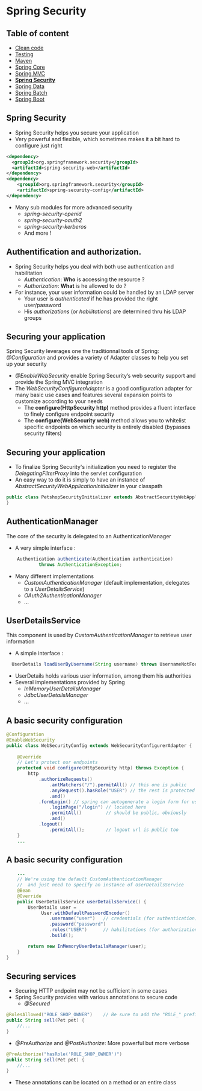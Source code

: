 # Spring Security

<!-- .slide: class="page-title" -->



## Table of content

<!-- .slide: class="toc" -->

- [Clean code](#/1)
- [Testing](#/2)
- [Maven](#/3)
- [Spring Core](#/4)
- [Spring MVC](#/5)
- **[Spring Security](#/6)**
- [Spring Data](#/7)
- [Spring Batch](#/8)
- [Spring Boot](#/9)



## Spring Security

- Spring Security helps you secure your application
- Very powerful and flexible, which sometimes makes it a bit hard to configure just right

```xml
<dependency>
  <groupId>org.springframework.security</groupId>
  <artifactId>spring-security-web</artifactId>
</dependency>
<dependency>
    <groupId>org.springframework.security</groupId>
    <artifactId>spring-security-config</artifactId>
</dependency>
```

- Many sub modules for more advanced security
  - *spring-security-openid*
  - *spring-security-oauth2*
  - *spring-security-kerberos*
  - And more !



## Authentification and authorization.

- Spring Security helps you deal with both use authentication and habilitation
  - *Authentication*: **Who** is accessing the resource ?
  - *Authorization*: **What** is he allowed to do ?
- For instance, your user information could be handled by an LDAP server
  -  Your user is *authenticated* if he has provided the right user/password
  -  His *authorizations* (or *habilitations*) are determined thru his LDAP groups



## Securing your application

Spring Security leverages one the traditionnal tools of Spring: *@Configuration* and provides a variety of Adapter classes to help you set up your security

- *@EnableWebSecurity* enable Spring Security’s web security support and provide the Spring MVC integration
- The *WebSecurityConfigurerAdapter* is a good configuration adapter for many basic use cases and features several expansion points to customize according to your needs
  - The **configure(HttpSecurity http)** method provides a fluent interface to finely configure endpoint security
  - The **configure(WebSecurity web)** method allows you to whitelist specific endpoints on which security is entirely disabled (bypasses security filters)



## Securing your application

- To finalize Spring Security's initialization you need to register the *DelegatingFilterProxy* into the servlet configuration
- An easy way to do it is simply to have an instance of *AbstractSecurityWebApplicationInitializer* in your classpath

```java
public class PetshopSecurityInitializer extends AbstractSecurityWebApplicationInitializer {
}
```



## AuthenticationManager

The core of the security is delegated to an AuthenticationManager

- A very simple interface :
```java
	Authentication authenticate(Authentication authentication)
			throws AuthenticationException;
```
- Many different implementations
  - *CustomAuthenticationManager* (default implementation, delegates to a *UserDetailsService*)
  - *OAuth2AuthenticationManager*
  - ...



## UserDetailsService

This component is used by *CustomAuthenticationManager* to retrieve user information

- A simple interface :
```java
  UserDetails loadUserByUsername(String username) throws UsernameNotFoundException;
```
- UserDetails holds various user information, among them his authorities
- Several implementations provided by Spring
  - *InMemoryUserDetailsManager*
  - *JdbcUserDetailsManager*
  - ...



## A basic security configuration

```java
@Configuration
@EnableWebSecurity
public class WebSecurityConfig extends WebSecurityConfigurerAdapter {
	
    @Override
    // Let's protect our endpoints
	protected void configure(HttpSecurity http) throws Exception {
		http
			.authorizeRequests()
				.antMatchers("/").permitAll() // this one is public
				.anyRequest().hasRole("USER") // the rest is protected
				.and()
			.formLogin() // spring can autogenerate a login form for us !
				.loginPage("/login") // located here
				.permitAll()         // should be public, obviously
				.and()
			.logout()
				.permitAll();        // logout url is public too
	}
    ...
```



## A basic security configuration

```java
    ...
    // We're using the default CustomAuthenticationManager 
    //  and just need to specify an instance of UserDetailsService
	@Bean
	@Override
	public UserDetailsService userDetailsService() {
		UserDetails user =
			 User.withDefaultPasswordEncoder()
				.username("user")   // credentials (for authentication)
				.password("password")
				.roles("USER")      // habilitations (for authorization)
				.build();

		return new InMemoryUserDetailsManager(user);
	}
}
```



## Securing services

- Securing HTTP endpoint may not be sufficient in some cases
- Spring Security provides with various annotations to secure code
  - *@Secured*
```java
@RolesAllowed("ROLE_SHOP_OWNER")    // Be sure to add the "ROLE_" prefix !
public String sell(Pet pet) {
    //...
}
```

  - *@PreAuthorize* and *@PostAuthorize*: More powerful but more verbose
```java
@PreAuthorize("hasRole('ROLE_SHOP_OWNER')")
public String sell(Pet pet) {
    //...
}
```

- These annotations can be located on a method or an entire class



<!-- .slide: class="page-tp8" -->



<!-- .slide: class="page-questions" -->
